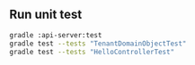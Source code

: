
## Run unit test

```bash
gradle :api-server:test
gradle test --tests "TenantDomainObjectTest"
gradle test --tests "HelloControllerTest"
```

